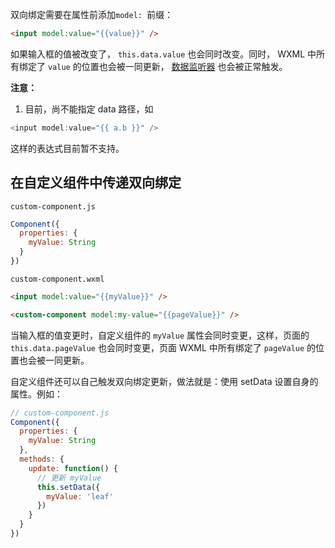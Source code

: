 
双向绑定需要在属性前添加`model: `前缀：
```html
<input model:value="{{value}}" />
```

如果输入框的值被改变了， `this.data.value` 也会同时改变。同时， WXML 中所有绑定了 `value` 的位置也会被一同更新， [数据监听器](https://developers.weixin.qq.com/miniprogram/dev/framework/custom-component/observer.html) 也会被正常触发。

**注意：**

1. 目前，尚不能指定 data 路径，如

```js
<input model:value="{{ a.b }}" />
```

这样的表达式目前暂不支持。

## 在自定义组件中传递双向绑定

`custom-component.js`

```js
Component({
  properties: {
    myValue: String
  }
})
```

`custom-component.wxml`

```html
<input model:value="{{myValue}}" />
```

```html
<custom-component model:my-value="{{pageValue}}" />
```

当输入框的值变更时，自定义组件的 `myValue` 属性会同时变更，这样，页面的 `this.data.pageValue` 也会同时变更，页面 WXML 中所有绑定了 `pageValue` 的位置也会被一同更新。

自定义组件还可以自己触发双向绑定更新，做法就是：使用 setData 设置自身的属性。例如：

```js
// custom-component.js
Component({
  properties: {
    myValue: String
  },
  methods: {
    update: function() {
      // 更新 myValue
      this.setData({
        myValue: 'leaf'
      })
    }
  }
})
```

